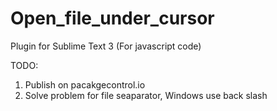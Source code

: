 # Open_file_under_cursor
Plugin for Sublime Text 3 (For javascript code)

TODO: 
  1) Publish on pacakgecontrol.io
  2) Solve problem for file seaparator, Windows use back slash


